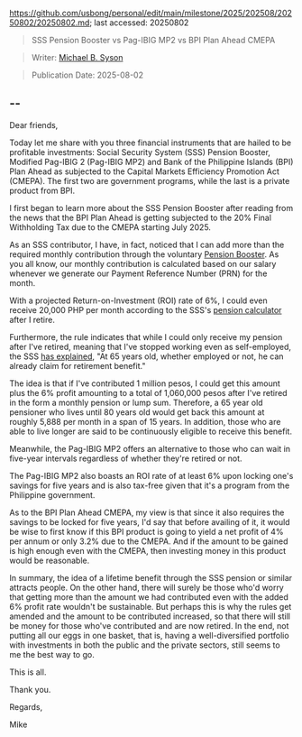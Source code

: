 https://github.com/usbong/personal/edit/main/milestone/2025/202508/20250802/20250802.md; last accessed: 20250802

> SSS Pension Booster vs Pag-IBIG MP2 vs BPI Plan Ahead CMEPA

> Writer: [Michael B. Syson](https://www.linkedin.com/in/michaelsyson/)

> Publication Date: 2025-08-02

## --

Dear friends,

Today let me share with you three financial instruments that are hailed to be profitable investments: Social Security System (SSS) Pension Booster, Modified Pag-IBIG 2 (Pag-IBIG MP2) and Bank of the Philippine Islands (BPI) Plan Ahead as subjected to the Capital Markets Efficiency Promotion Act (CMEPA). The first two are government programs, while the last is a private product from BPI.

I first began to learn more about the SSS Pension Booster after reading from the news that the BPI Plan Ahead is getting subjected to the 20% Final Withholding Tax due to the CMEPA starting July 2025.

As an SSS contributor, I have, in fact, noticed that I can add more than the required monthly contribution through the voluntary [Pension Booster](https://www.sss.gov.ph/wp-content/uploads/2024/10/PRIMER-PENSION-BOOSTER.pdf). As you all know, our monthly contribution is calculated based on our salary whenever we generate our Payment Reference Number (PRN) for the month. 

With a projected Return-on-Investment (ROI) rate of 6%, I could even receive 20,000 PHP per month according to the SSS's [pension calculator](https://member.sss.gov.ph/member/pbl/pencalc/views/index.jsp) after I retire.

Furthermore, the rule indicates that while I could only receive my pension after I've retired, meaning that I've stopped working even as self-employed, the SSS [has explained](https://www.sss.gov.ph/retirement-benefit/), "At 65 years old, whether employed or not, he can already claim for retirement benefit."

The idea is that if I've contributed 1 million pesos, I could get this amount plus the 6% profit amounting to a total of 1,060,000 pesos after I've retired in the form a monthly pension or lump sum. Therefore, a 65 year old pensioner who lives until 80 years old would get back this amount at roughly 5,888 per month in a span of 15 years. In addition, those who are able to live longer are said to be continuously eligible to receive this benefit.

Meanwhile, the Pag-IBIG MP2 offers an alternative to those who can wait in five-year intervals regardless of whether they're retired or not.

The Pag-IBIG MP2 also boasts an ROI rate of at least 6% upon locking one's savings for five years and is also tax-free given that it's a program from the Philippine government.

As to the BPI Plan Ahead CMEPA, my view is that since it also requires the savings to be locked for five years, I'd say that before availing of it, it would be wise to first know if this BPI product is going to yield a net profit of 4% per annum or only 3.2% due to the CMEPA. And if the amount to be gained is high enough even with the CMEPA, then investing money in this product would be reasonable.

In summary, the idea of a lifetime benefit through the SSS pension or similar attracts people. On the other hand, there will surely be those who'd worry that getting more than the amount we had contributed even with the added 6% profit rate wouldn't be sustainable. But perhaps this is why the rules get amended and the amount to be contributed increased, so that there will still be money for those who've contributed and are now retired. In the end, not putting all our eggs in one basket, that is, having a well-diversified portfolio with investments in both the public and the private sectors, still seems to me the best way to go.


This is all.

Thank you.

Regards,


Mike
